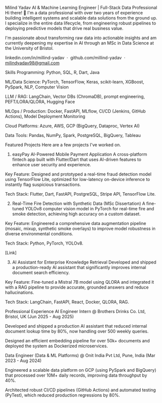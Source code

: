 Milind Yadav
AI & Machine Learning Engineer | Full-Stack Data Professional
Hi there! 👋 I'm a data professional with over two years of experience building intelligent systems and scalable data solutions from the ground up. I specialize in the entire data lifecycle, from engineering robust pipelines to deploying predictive models that drive real business value.

I'm passionate about transforming raw data into actionable insights and am currently deepening my expertise in AI through an MSc in Data Science at the University of Bristol.

linkedin.com/in/millind-yadav  · 
github.com/millind-yadav  · 
milindyadav98@gmail.com

Skills
Programming: Python, SQL, R, Dart, Java

ML/Data Science: PyTorch, TensorFlow, Keras, scikit-learn, XGBoost, PySpark, NLP, Computer Vision

LLM / RAG: LangChain, Vector DBs (ChromaDB), prompt engineering, PEFT/LORA/QLORA, Hugging Face

MLOps / Production: Docker, FastAPI, MLflow, CI/CD (Jenkins, GitHub Actions), Model Deployment Monitoring

Cloud Platforms: Azure, AWS, GCP (BigQuery, Dataproc, Vertex AI)

Data Tools: Pandas, NumPy, Spark, PostgreSQL, BigQuery, Tableau

Featured Projects
Here are a few projects I've worked on.

1. easyPay AI-Powered Mobile Payment Application
A cross-platform fintech app built with Flutter/Dart that uses AI-driven features to enhance user security and experience.

Key Feature: Designed and prototyped a real-time fraud detection model using TensorFlow Lite, optimized for low-latency on-device inference to instantly flag suspicious transactions.

Tech Stack: Flutter, Dart, FastAPI, PostgreSQL, Stripe API, TensorFlow Lite.

2. Real-Time Fire Detection with Synthetic Data (MSc Dissertation)
A fine-tuned YOLOv8 computer vision model in PyTorch for real-time fire and smoke detection, achieving high accuracy on a custom dataset.

Key Feature: Engineered a comprehensive data augmentation pipeline (mosaic, mixup, synthetic smoke overlays) to improve model robustness in diverse environmental conditions.

Tech Stack: Python, PyTorch, YOLOv8.

[Link]

3. AI Assistant for Enterprise Knowledge Retrieval
Developed and shipped a production-ready AI assistant that significantly improves internal document search efficiency.

Key Feature: Fine-tuned a Mistral 7B model using QLORA and integrated it with a RAG pipeline to provide accurate, grounded answers and reduce hallucinations.

Tech Stack: LangChain, FastAPI, React, Docker, QLORA, RAG.

Professional Experience
AI Engineer Intern @ Brothers Drinks Co. Ltd, Bristol, UK (Jun 2025 - Aug 2025)

Developed and shipped a production AI assistant that reduced internal document lookup time by 80%, now handling over 500 weekly queries.

Designed an efficient embedding pipeline for over 50k+ documents and deployed the system as Dockerized microservices.

Data Engineer (Data & ML Platforms) @ Onit India Pvt Ltd, Pune, India (Mar 2023 - Aug 2024)

Engineered a scalable data platform on GCP (using PySpark and BigQuery) that processed over 10M+ daily records, improving data throughput by 40%.

Architected robust CI/CD pipelines (GitHub Actions) and automated testing (PyTest), which reduced production regressions by 80%.
